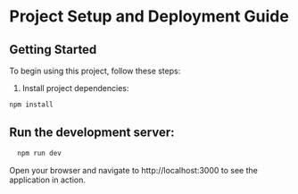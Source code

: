 # Project Setup and Deployment Guide

## Getting Started

To begin using this project, follow these steps:

1. Install project dependencies:

  ```bash
  npm install
  ```


## Run the development server:

  ```bash
    npm run dev
  ```

Open your browser and navigate to http://localhost:3000 to see the application in action.